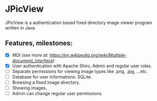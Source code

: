 # JPicView

JPicView is a authentication based fixed directory image viewer program written in Java.

## Features, milestones:

- [x] MDI <i>(see more at: https://en.wikipedia.org/wiki/Multiple-document_interface)</i>
- [x] User authentication with Apache Shiro, Admin and regular user roles.
- [ ] Separate permissions for viewing image types like .png, .jpg, ...etc.
- [ ] Database for user informations: SQLite.
- [ ] Browsing a fixed image directory.
- [ ] Showing images.
- [ ] Admin can change regular user permissions.

